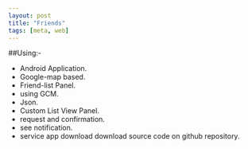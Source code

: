 ```yaml
---
layout: post
title: "Friends"
tags: [meta, web]
---
```

##Using:- 
- Android Application.
- Google-map based.
- Friend-list Panel.
- using GCM.
- Json.
- Custom List View Panel.
- request and confirmation.
- see notification.
- service
app download 
download source code on github repository.